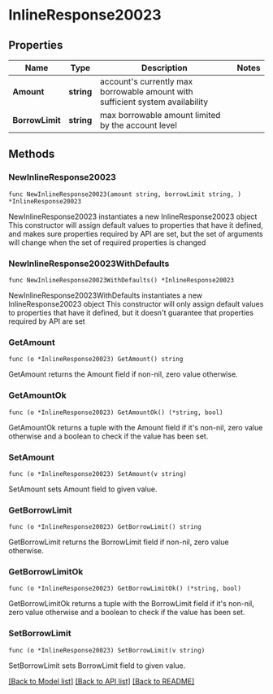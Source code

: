 # InlineResponse20023

## Properties

Name | Type | Description | Notes
------------ | ------------- | ------------- | -------------
**Amount** | **string** | account&#39;s currently max borrowable amount with sufficient system availability | 
**BorrowLimit** | **string** | max borrowable amount limited by the account level | 

## Methods

### NewInlineResponse20023

`func NewInlineResponse20023(amount string, borrowLimit string, ) *InlineResponse20023`

NewInlineResponse20023 instantiates a new InlineResponse20023 object
This constructor will assign default values to properties that have it defined,
and makes sure properties required by API are set, but the set of arguments
will change when the set of required properties is changed

### NewInlineResponse20023WithDefaults

`func NewInlineResponse20023WithDefaults() *InlineResponse20023`

NewInlineResponse20023WithDefaults instantiates a new InlineResponse20023 object
This constructor will only assign default values to properties that have it defined,
but it doesn't guarantee that properties required by API are set

### GetAmount

`func (o *InlineResponse20023) GetAmount() string`

GetAmount returns the Amount field if non-nil, zero value otherwise.

### GetAmountOk

`func (o *InlineResponse20023) GetAmountOk() (*string, bool)`

GetAmountOk returns a tuple with the Amount field if it's non-nil, zero value otherwise
and a boolean to check if the value has been set.

### SetAmount

`func (o *InlineResponse20023) SetAmount(v string)`

SetAmount sets Amount field to given value.


### GetBorrowLimit

`func (o *InlineResponse20023) GetBorrowLimit() string`

GetBorrowLimit returns the BorrowLimit field if non-nil, zero value otherwise.

### GetBorrowLimitOk

`func (o *InlineResponse20023) GetBorrowLimitOk() (*string, bool)`

GetBorrowLimitOk returns a tuple with the BorrowLimit field if it's non-nil, zero value otherwise
and a boolean to check if the value has been set.

### SetBorrowLimit

`func (o *InlineResponse20023) SetBorrowLimit(v string)`

SetBorrowLimit sets BorrowLimit field to given value.



[[Back to Model list]](../README.md#documentation-for-models) [[Back to API list]](../README.md#documentation-for-api-endpoints) [[Back to README]](../README.md)



